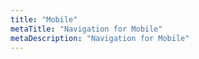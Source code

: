 ```yaml
---
title: "Mobile"
metaTitle: "Navigation for Mobile"
metaDescription: "Navigation for Mobile"
---
```


